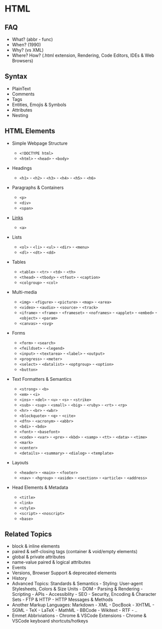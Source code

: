 # HTML

## FAQ
- What? (abbr - func)
- When? (1990)
- Why? (vs XML)
- Where? How? (.html extension, Rendering, Code Editors, IDEs & Web Browsers)

## Syntax
- PlainText
- Comments
- Tags
- Entities, Emojis & Symbols
- Attributes
- Nesting

## HTML Elements
- Simple Webpage Structure
  * `<!DOCTYPE html>`
  * `<html>` - `<head>` - `<body>`

- Headings
  * `<h1>` - `<h2>` - `<h3>` - `<h4>` - `<h5>` - `<h6>`

- Paragraphs & Containers
  * `<p>`
  * `<div>`
  * `<span>`

- [Links](./links/links.md)
  * `<a>`

- Lists
  * `<ol>` - `<li>` - `<ul>` - `<dir>` - `<menu>`
  * `<dl>` - `<dt>` - `<dd>`

- Tables
  * `<table>` - `<tr>` - `<td>` - `<th>`
  * `<thead>` - `<tbody>` - `<tfoot>` - `<caption>`
  * `<colgroup>` - `<col>`

- Multi-media
  * `<img>` - `<figure>` - `<picture>` - `<map>` - `<area>`
  * `<video>` - `<audio>` - `<source>` - `<track>`
  * `<iframe>` - `<frame>` - `<frameset>` - `<noframes>` - `<applet>` - `<embed>` - `<object>` - `<param>`
  * `<canvas>` - `<svg>`

- Forms
  * `<form>` - `<search>`
  * `<feildset>` - `<legend>`
  * `<input>` - `<textarea>` - `<label>` - `<output>`
  * `<progress>` - `<meter>`
  * `<select>` - `<datalist>` - `<optgroup>` - `<option>`
  * `<button>`

- Text Formatters & Semantics
  * `<strong>` - `<b>`
  * `<em>` - `<i>`
  * `<ins>` - `<del>` - `<u>` - `<s>` - `<strike>`
  * `<sub>` - `<sup>` - `<small>` - `<big>` - `<ruby>` - `<rt>` - `<rp>`
  * `<hr>` - `<br>` - `<wbr>`
  * `<blockquote>` - `<q>` - `<cite>`
  * `<dfn>` - `<acronym>` - `<abbr>`
  * `<bdi>` - `<bdo>`
  * `<font>` - `<basefont>`
  * `<code>` - `<var>` - `<pre>` - `<kbd>` - `<samp>` - `<tt>` - `<data>` - `<time>`
  * `<mark>`
  * `<center>`
  * `<details>` - `<summary>` - `<dialog>` - `<template>`

- Layouts
  * `<header>` - `<main>` - `<footer>`
  * `<nav>` - `<hgroup>` - `<aside>` - `<section>` - `<article>` - `<address>`

- Head Elements & Metadata
  * `<title>`
  * `<link>`
  * `<style>`
  * `<script>` - `<noscript>`
  * `<base>`

## Related Topics
- block & inline elements
- paired & self-closing tags (container & void/empty elements)
- global & private attributes
- name-value paired & logical attributes
- Events
- Versions, Browser Support & deprecated elements
- History
- Advanced Topics: Standards & Semantics - Styling: User-agent Stylesheets, Colors & Size Units - DOM - Parsing & Rendering - Scripting - APIs - Accessiblity - SEO - Security, Encoding & Character Sets - FTP & HTTP - HTTP Messages & Methods
- Another Markup Languages: Markdown - XML - DocBook - XHTML - SGML - TeX - LaTeX - MathML - BBCode - Wikitext - RTF - ..
- Emmet Abbriviations - Chrome & VSCode Extensions - Chrome & VSCode keyboard shortcuts/hotkeys
